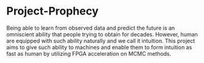 # Project-Prophecy
Being able to learn from observed data and predict the future is an omniscient ability that people trying to obtain for decades. However, human are equipped with such ability naturally and we call it intuition. This project aims to give such ability to machines and enable them to form intuition as fast as human by utilizing FPGA acceleration on MCMC methods.
